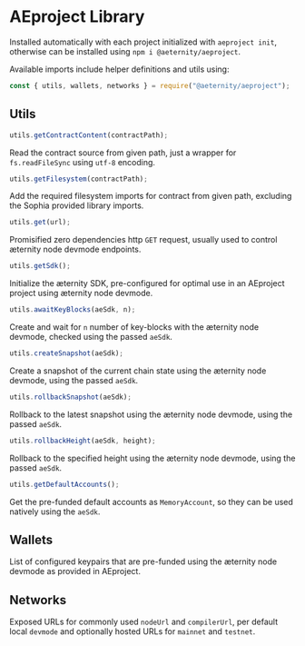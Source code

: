 # AEproject Library

Installed automatically with each project initialized with `aeproject init`, otherwise can be installed using `npm i @aeternity/aeproject`.

Available imports include helper definitions and utils using:

```javascript
const { utils, wallets, networks } = require("@aeternity/aeproject");
```

## Utils

```javascript
utils.getContractContent(contractPath);
```

Read the contract source from given path, just a wrapper for `fs.readFileSync` using `utf-8` encoding.

```javascript
utils.getFilesystem(contractPath);
```

Add the required filesystem imports for contract from given path, excluding the Sophia provided library imports.

```javascript
utils.get(url);
```

Promisified zero dependencies http `GET` request, usually used to control æternity node devmode endpoints.

```javascript
utils.getSdk();
```

Initialize the æternity SDK, pre-configured for optimal use in an AEproject project using æternity node devmode.

```javascript
utils.awaitKeyBlocks(aeSdk, n);
```

Create and wait for `n` number of key-blocks with the æternity node devmode, checked using the passed `aeSdk`.

```javascript
utils.createSnapshot(aeSdk);
```

Create a snapshot of the current chain state using the æternity node devmode, using the passed `aeSdk`.

```javascript
utils.rollbackSnapshot(aeSdk);
```

Rollback to the latest snapshot using the æternity node devmode, using the passed `aeSdk`.

```javascript
utils.rollbackHeight(aeSdk, height);
```

Rollback to the specified height using the æternity node devmode, using the passed `aeSdk`.

```javascript
utils.getDefaultAccounts();
```

Get the pre-funded default accounts as `MemoryAccount`, so they can be used natively using the `aeSdk`.

## Wallets

List of configured keypairs that are pre-funded using the æternity node devmode as provided in AEproject.

## Networks

Exposed URLs for commonly used `nodeUrl` and `compilerUrl`, per default local `devmode` and optionally hosted URLs for `mainnet` and `testnet`.
